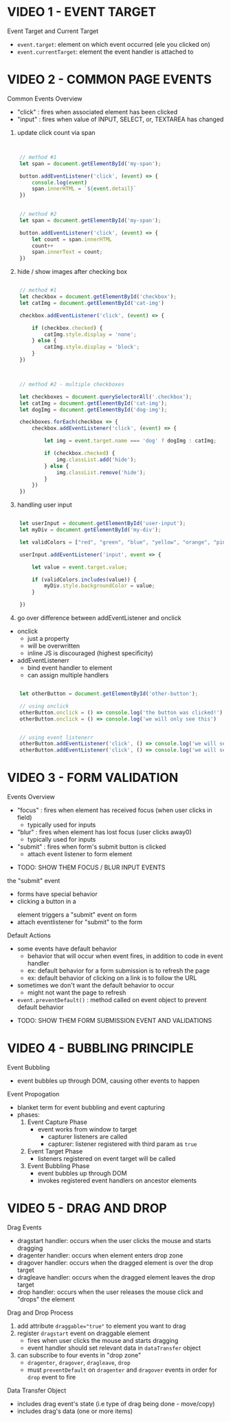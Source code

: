 # VIDEO 1 - EVENT TARGET




Event Target and Current Target
- `event.target`: element on which event occurred (ele you clicked on)
- `event.currentTarget`: element the event handler is attached to






# VIDEO 2 - COMMON PAGE EVENTS


Common Events Overview
- "click" : fires when associated element has been clicked
- "input" : fires when value of INPUT, SELECT, or, TEXTAREA has changed



1. update click count via span


```js


	// method #1
	let span = document.getElementById('my-span');

	button.addEventListener('click', (event) => {
		console.log(event)
		span.innerHTML = `${event.detail}`
	})
	

	// method #2
	let span = document.getElementById('my-span');

	button.addEventListener('click', (event) => {
		let count = span.innerHTML
		count++
		span.innerText = count;
	})


```





2. hide / show images after checking box


```js

	// method #1
	let checkbox = document.getElementById('checkbox');
	let catImg = document.getElementById('cat-img')

	checkbox.addEventListener('click', (event) => {

		if (checkbox.checked) {
			catImg.style.display = 'none';
		} else {
			catImg.style.display = 'block';
		}
	})



	// method #2 - multiple checkboxes

	let checkboxes = document.querySelectorAll('.checkbox');
	let catImg = document.getElementById('cat-img');
	let dogImg = document.getElementById('dog-img');

	checkboxes.forEach(checkbox => {
		checkbox.addEventListener('click', (event) => {

			let img = event.target.name === 'dog' ? dogImg : catImg;

			if (checkbox.checked) {
				img.classList.add('hide');
			} else {
				img.classList.remove('hide');
			}
		})
	})


```


3. handling user input


```js

	let userInput = document.getElementById('user-input');
	let myDiv = document.getElementById('my-div');

	let validColors = ["red", "green", "blue", "yellow", "orange", "pink", "purple"]

	userInput.addEventListener('input', event => {

		let value = event.target.value;

		if (validColors.includes(value)) {
			myDiv.style.backgroundColor = value;
		}

	})

```



4. go over difference between addEventListener and onclick
- onclick
	* just a property
	* will be overwritten
	* inline JS is discouraged (highest specificity)
- addEventListenerr
	* bind event handler to element
	* can assign multiple handlers

```js

	let otherButton = document.getElementById('other-button');

	// using onclick
	otherButton.onclick = () => console.log('the button was clicked!')
	otherButton.onclick = () => console.log('we will only see this')


	// using event listenerr
	otherButton.addEventListener('click', () => console.log('we will see this!'))
	otherButton.addEventListener('click', () => console.log('we will see this too'))

```









# VIDEO 3 - FORM VALIDATION




Events Overview
- "focus" : fires when element has received focus (when user clicks in field)
	 * typically used for inputs
- "blur" : fires when element has lost focus (user clicks away0)
	 * typically used for inputs
- "submit" : fires when form's submit button is clicked
	 * attach event listener to form element



* TODO: SHOW THEM FOCUS / BLUR INPUT EVENTS


the "submit" event
- forms have special behavior 
- clicking a button in a <form></form> element triggers a "submit" event on form
- attach eventlistener for "submit" to the form




Default Actions
- some events have default behavior 
	- behavior that will occur when event fires, in addition to code in event handler
	- ex: default behavior for a form submission is to refresh the page
	- ex: default behavior of clicking on a link is to follow the URL
- sometimes we don't want the default behavior to occur
	- might not want the page to refresh
- `event.preventDefault()` : method called on event object to prevent default behavior




* TODO: SHOW THEM FORM SUBMISSION EVENT AND VALIDATIONS






# VIDEO 4 - BUBBLING PRINCIPLE




Event Bubbling
- event bubbles up through DOM, causing other events to happen



Event Propogation
- blanket term for event bubbling and event capturing
- phases:
	1. Event Capture Phase
	   - event works from window to target
		 - capturer listeners are called
		 - capturer: listener registered with third param as `true`
	2. Event Target Phase
		 - listeners registered on event target will be called
	3. Event Bubbling Phase
		 - event bubbles up through DOM
		 - invokes registered event handlers on ancestor elements






# VIDEO 5 - DRAG AND DROP



Drag Events
- dragstart handler: occurs when the user clicks the mouse and starts dragging
- dragenter handler: occurs when element enters drop zone
- dragover handler: occurs when the dragged element is over the drop target
- dragleave handler: occurs when the dragged element leaves the drop target
- drop handler: occurs when the user releases the mouse click and "drops" the element



Drag and Drop Process
1. add attribute `draggable="true"` to element you want to drag
2. register `dragstart` event on draggable element
   - fires when user clicks the mouse and starts dragging
   - event handler should set relevant data in `dataTransfer` object
3. can subscribe to four events in "drop zone"
	 - `dragenter`, `dragover`, `dragleave`, `drop`
   - must `preventDefault` on `dragenter` and `dragover` events in order for `drop` event to fire



Data Transfer Object
- includes drag event's state (i.e type of drag being done - move/copy)
- includes drag's data (one or more items)


